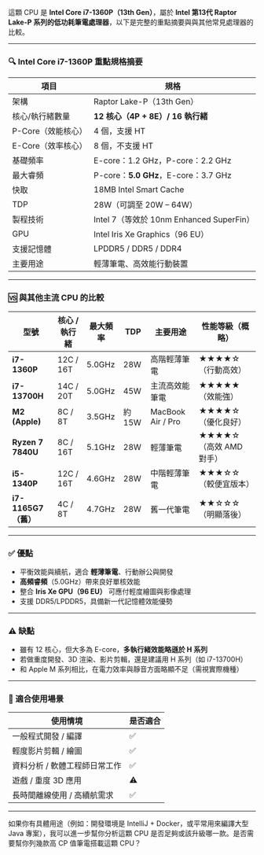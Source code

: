 這顆 CPU 是 **Intel Core i7-1360P（13th Gen）**，屬於 **Intel 第13代 Raptor Lake-P 系列的低功耗筆電處理器**，以下是完整的重點摘要與與其他常見處理器的比較。

---

### 🔍 **Intel Core i7-1360P 重點規格摘要**

| 項目           | 規格                                  |
| ------------ | ----------------------------------- |
| 架構           | Raptor Lake-P（13th Gen）             |
| 核心/執行緒數量     | **12 核心（4P + 8E）/ 16 執行緒**          |
| P-Core（效能核心） | 4 個，支援 HT                           |
| E-Core（效率核心） | 8 個，不支援 HT                          |
| 基礎頻率         | E-core：1.2 GHz，P-core：2.2 GHz       |
| 最大睿頻         | P-core：**5.0 GHz**，E-core：3.7 GHz   |
| 快取           | 18MB Intel Smart Cache              |
| TDP          | 28W（可調至 20W – 64W）                  |
| 製程技術         | Intel 7（等效於 10nm Enhanced SuperFin） |
| GPU          | Intel Iris Xe Graphics（96 EU）       |
| 支援記憶體        | LPDDR5 / DDR5 / DDR4                |
| 主要用途         | 輕薄筆電、高效能行動裝置                        |

---

### 🆚 與其他主流 CPU 的比較

| 型號                | 核心 / 執行緒  | 最大頻率   | TDP  | 主要用途              | 性能等級（概略）         |
| ----------------- | --------- | ------ | ---- | ----------------- | ---------------- |
| **i7-1360P**      | 12C / 16T | 5.0GHz | 28W  | 高階輕薄筆電            | ★★★★☆（行動高效）      |
| **i7-13700H**     | 14C / 20T | 5.0GHz | 45W  | 主流高效能筆電           | ★★★★★（效能強）       |
| **M2 (Apple)**    | 8C / 8T   | 3.5GHz | 約15W | MacBook Air / Pro | ★★★★☆（優化良好）      |
| **Ryzen 7 7840U** | 8C / 16T  | 5.1GHz | 28W  | 輕薄筆電              | ★★★★☆（高效 AMD 對手） |
| **i5-1340P**      | 12C / 16T | 4.6GHz | 28W  | 中階輕薄筆電            | ★★★☆☆（較便宜版本）     |
| **i7-1165G7（舊）**  | 4C / 8T   | 4.7GHz | 28W  | 舊一代筆電             | ★★☆☆☆（明顯落後）      |

---

### ✅ **優點**

* 平衡效能與續航，適合 **輕薄筆電**、行動辦公與開發
* **高頻睿頻**（5.0GHz）帶來良好單核效能
* 整合 **Iris Xe GPU（96 EU）** 可應付輕度繪圖與影像處理
* 支援 DDR5/LPDDR5，具備新一代記憶體效能優勢

---

### ⚠️ **缺點**

* 雖有 12 核心，但大多為 E-core，**多執行緒效能略遜於 H 系列**
* 若做重度開發、3D 渲染、影片剪輯，還是建議用 H 系列（如 i7-13700H）
* 和 Apple M 系列相比，在電力效率與靜音方面略顯不足（需視實際機種）

---

### 🎯 適合使用場景

| 使用情境             | 是否適合 |
| ---------------- | ---- |
| 一般程式開發 / 編譯      | ✅    |
| 輕度影片剪輯 / 繪圖      | ✅    |
| 資料分析 / 軟體工程師日常工作 | ✅    |
| 遊戲 / 重度 3D 應用    | ⚠️   |
| 長時間離線使用 / 高續航需求  | ✅    |

---

如果你有具體用途（例如：開發環境是 IntelliJ + Docker，或平常用來編譯大型 Java 專案），我可以進一步幫你分析這顆 CPU 是否足夠或該升級哪一款。是否需要幫你列幾款高 CP 值筆電搭載這顆 CPU？
